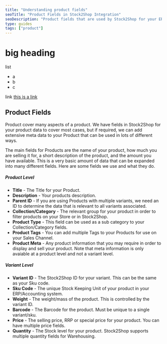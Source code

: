 ```yaml
---
title: "Understanding product fields"
seoTitle: "Product Fields in Stock2Shop Integration"
seoDescription: "Product fields that are used by Stock2Shop for your ERP / Accounting Integration"
type: guides
tags: ["product"]
---
```


# big heading

list
- a
- b
- c

link [this is a link]('/abc')

## Product Fields
Product cover many aspects of a product. We have fields in Stock2Shop for your product data to cover most cases, but 
if required, we can add extensive meta data to your Product that can be used in lots of different ways. 

The main fields for Products are the name of your product, how much you are selling it for, a short description of the
product, and the amount you have available. This is a very basic amount of data that can be expanded into many different
fields. Here are some fields we use and what they do.
##### Product Level
- **Title** - The Title for your Product.
- **Description** - Your products description.
- **Parent ID** - If you are using Products with multiple variants, we need an ID to determine the data that is relevant
  to all variants associated.
- **Collection/Category** - The relevant group for your product in order to filter products on your Store or in Stock2Shop. 
- **Product Type** - This field can be used as a sub category to your Collection/Category fields.
- **Product Tags** - You can add multiple Tags to your Products for use on your Sales Channel.
- **Product Meta** - Any product information that you may require in order to display and sell your product. Note that meta information is only avaiable at a product level and not a variant level.
##### Variant Level
- **Variant ID** - The Stock2Shop ID for your variant. This can be the same as your Sku code.
- **Sku Code** - The unique Stock Keeping Unit of your product in your ERP/Accounting system.  
- **Weight** - The weight/mass of the product. This is controlled by the variant ID. 
- **Barcode** - The Barcode for the product. Must be unique to a single variant/sku.
- **Price** - The selling price, RRP or special price for your product. You can have multiple price fields.
- **Quantity** - The Stock level for your product. Stock2Shop supports multiple quantity fields for Warehousing.

